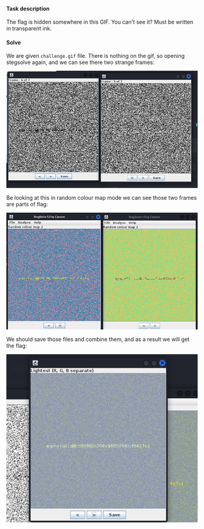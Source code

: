 #### Task description
The flag is hidden somewhere in this GIF. You can't see it? Must be written in transparent ink.

#### Solve
We are given `challenge.gif` file. There is nothing on the gif, so opening stegsolve again, and we can see there two strange frames:

![My Image](Pasted_image_20241229054254.png)

Be looking at this in random colour map mode we can see those two frames are parts of flag:

![My Image](Pasted_image_20241229054538.png)

We should save those files and combine them, and as a result we will get the flag:

![My Image](Pasted_image_20241229055254.png)
